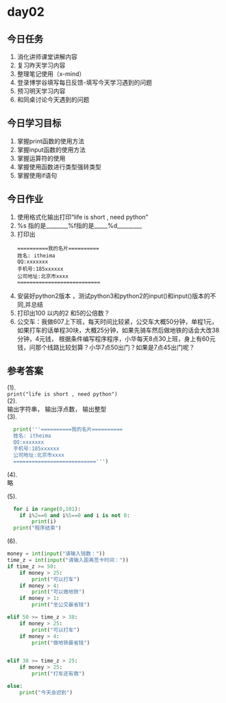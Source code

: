 # day02

## 今日任务

1. 消化讲师课堂讲解内容
2. 复习昨天学习内容
3. 整理笔记使用（x-mind）
4. 登录博学谷填写每日反馈-填写今天学习遇到的问题
5. 预习明天学习内容
6. 和同桌讨论今天遇到的问题

## 今日学习目标

1. 掌握print函数的使用方法
2. 掌握input函数的使用方法
3. 掌握运算符的使用
4. 掌握使用函数进行类型强转类型
5. 掌握使用if语句

## 今日作业

1. 使用格式化输出打印“life is short , need python”
2. %s 指的是\_\_\_\_\_\_\__%f指的是\_\_\_\_\_%d\_\_\_\_\_\_\_\_\_
3. 打印出
   ```
   ==========我的名片==========
   姓名: itheima 
   QQ:xxxxxxx
   手机号:185xxxxxx
   公司地址:北京市xxxx
   ===========================
   ```
4. 安装好python2版本 ，测试python3和python2的input\(\)和input\(\)版本的不同,并总结
5. 打印出100 以内的2 和5的公倍数？
6. 公交车：我做607上下班，每天时间比较紧，公交车大概50分钟，单程1元，如果打车的话单程30块，大概25分钟，如果先骑车然后做地铁的话会大改38分钟，4元钱，
   根据条件编写程序程序，小华每天8点30上班，身上有60元钱，问那个线路比较划算？小华7点50出门？如果是7点45出门呢？

## 参考答案

\(1\).  
  `print("life is short , need python")`  
\(2\).  
  输出字符串，  输出浮点数， 输出整型  
\(3\).

```py
  print('''==========我的名片==========
  姓名: itheima 
  QQ:xxxxxxx
  手机号:185xxxxxx
  公司地址:北京市xxxx
  ===========================''')
```

\(4\).  
  略

\(5\).

```py
  for i in range(0,101):
    if i%2==0 and i%5==0 and i is not 0:
        print(i)
  print("程序结束")
```

\(6\).

```py
money = int(input("请输入钱数："))
time_z = int(input("请输入距离签卡时间："))
if time_z >= 50:
    if money > 25:
        print("可以打车")
    if money > 4:
        print("可以做地铁")
    if money > 1:
        print("坐公交最省钱")

elif 50 >= time_z > 38:
    if money > 25:
        print("可以打车")
    if money > 4:
        print("做地铁最省钱")


elif 38 >= time_z > 25:
    if money > 25:
        print("打车还有救")

else:
    print("今天会迟到")
```



